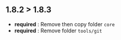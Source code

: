 ## 1.8.2 > 1.8.3

* **required** : Remove then copy folder `core`
* **required** : Remove folder `tools/git`

